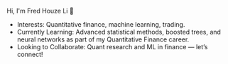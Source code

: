 Hi, I'm Fred Houze Li 👋
- Interests: Quantitative finance, machine learning, trading.
- Currently Learning: Advanced statistical methods, boosted trees, and neural networks as part of my Quantitative Finance career.
- Looking to Collaborate: Quant research and ML in finance — let’s connect!
